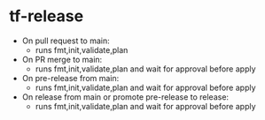 # tf-release

* On pull request to main:
  * runs fmt,init,validate,plan
* On PR merge to main:
  * runs fmt,init,validate,plan and wait for approval before apply
* On pre-release from main:
  * runs fmt,init,validate,plan and wait for approval before apply
* On release from main or promote pre-release to release:
  * runs fmt,init,validate,plan and wait for approval before apply